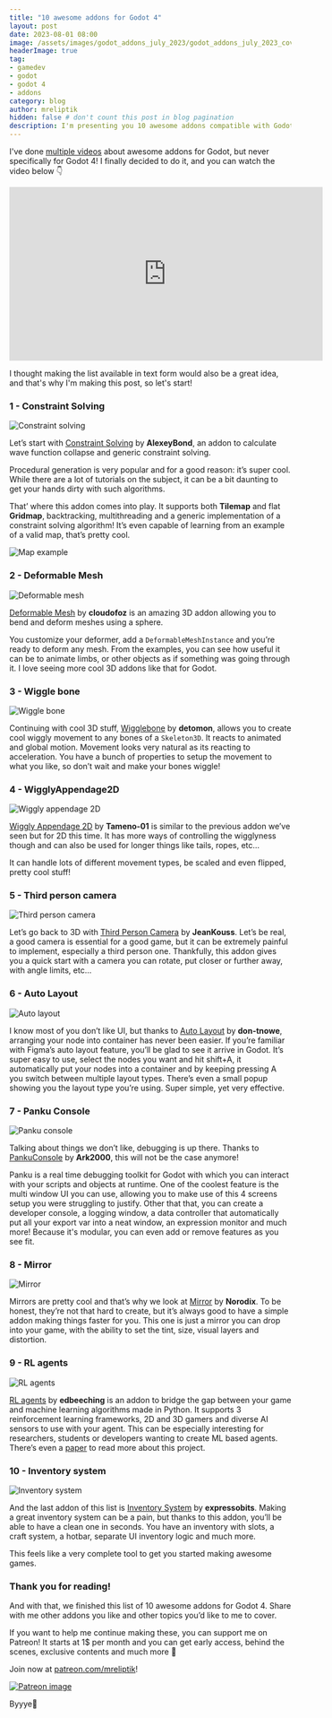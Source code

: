 ```yaml
---
title: "10 awesome addons for Godot 4"
layout: post
date: 2023-08-01 08:00
image: /assets/images/godot_addons_july_2023/godot_addons_july_2023_cover.png
headerImage: true
tag:
- gamedev
- godot
- godot 4
- addons
category: blog
author: mreliptik
hidden: false # don't count this post in blog pagination
description: I'm presenting you 10 awesome addons compatible with Godot 4
---
```


I've done [multiple videos](https://youtube.com/playlist?list=PLHepjQmYsQujq8kC98gcZwYlTEcbzDnt5) about awesome addons for Godot, but never specifically for Godot 4! I finally decided to do it, and you can watch the video below 👇

<iframe width="560" height="310" src="https://www.youtube.com/embed/IN6Z3C7V_Uk" frameborder="0" allowfullscreen></iframe>

I thought making the list available in text form would also be a great idea, and that's why I'm making this post, so let's start!

### 1 - Constraint Solving

![Constraint solving][constraint_solving]

Let’s start with [Constraint Solving](https://github.com/AlexeyBond/godot-constraint-solving) by **AlexeyBond**, an addon to calculate wave function collapse and generic constraint solving. 

Procedural generation is very popular and for a good reason: it’s super cool. While there are a lot of tutorials on the subject, it can be a bit daunting to get your hands dirty with such algorithms. 

That’ where this addon comes into play. It supports both **Tilemap** and flat **Gridmap**, backtracking, multithreading and a generic implementation of a constraint solving algorithm! It’s even capable of learning from an example of a valid map, that’s pretty cool.

![Map example][map_example]

### 2 - Deformable Mesh

![Deformable mesh][deformable_mesh]

[Deformable Mesh](https://github.com/cloudofoz/godot-deformablemesh) by **cloudofoz** is an amazing 3D addon allowing you to bend and deform meshes using a sphere.

You customize your deformer, add a `DeformableMeshInstance` and you’re ready to deform any mesh. From the examples, you can see how useful it can be to animate limbs, or other objects as if something was going through it. I love seeing more cool 3D addons like that for Godot.

### 3 - Wiggle bone

![Wiggle bone][wiggle_bone]

Continuing with cool 3D stuff, [Wigglebone](https://github.com/detomon/wigglebone) by **detomon**, allows you to create cool wiggly movement to any bones of a `Skeleton3D`. It reacts to animated and global motion. Movement looks very natural as its reacting to acceleration. You have a bunch of properties to setup the movement to what you like, so don’t wait and make your bones wiggle!

### 4 - WigglyAppendage2D

![Wiggly appendage 2D][wiggly_appendage_2D]

[Wiggly Appendage 2D](https://github.com/Tameno-01/GodotWigglyAppendage2D) by **Tameno-01** is similar to the previous addon we’ve seen but for 2D this time. It has more ways of controlling the wigglyness though and can also be used for longer things like tails, ropes, etc…

It can handle lots of different movement types, be scaled and even flipped, pretty cool stuff!

### 5 - Third person camera

![Third person camera][tpc]

Let’s go back to 3D with [Third Person Camera](https://github.com/JeanKouss/godot-third-person-camera) by **JeanKouss**. Let’s be real, a good camera is essential for a good game, but it can be extremely painful to implement, especially a third person one. Thankfully, this addon gives you a quick start with a camera you can rotate, put closer or further away, with angle limits, etc...

### 6 - Auto Layout

![Auto layout][auto_layout]

I know most of you don’t like UI, but thanks to [Auto Layout](https://github.com/don-tnowe/godot-auto-layout) by **don-tnowe**, arranging your node into container has never been easier. If you’re familiar with Figma’s auto layout feature, you’ll be glad to see it arrive in Godot. It’s super easy to use, select the nodes you want and hit shift+A, it automatically put your nodes into a container and by keeping pressing A you switch between multiple layout types. There’s even a small popup showing you the layout type you’re using. Super simple, yet very effective.

### 7 - Panku Console

![Panku console][panku]

Talking about things we don’t like, debugging is up there. Thanks to [PankuConsole](https://github.com/Ark2000/PankuConsole) by **Ark2000**, this will not be the case anymore! 

Panku is a real time debugging toolkit for Godot with which you can interact with your scripts and objects at runtime. One of the coolest feature is the multi window UI you can use, allowing you to make use of this 4 screens setup you were struggling to justify. Other that that, you can create a developer console, a logging window, a data controller that automatically put all your export var into a neat window, an expression monitor and much more! Because it's modular, you can even add or remove features as you see fit.

### 8 - Mirror

![Mirror][mirror]

Mirrors are pretty cool and that’s why we look at [Mirror](https://github.com/Norodix/GodotMirror) by **Norodix**. To be honest, they’re not that hard to create, but it’s always good to have a simple addon making things faster for you. This one is just a mirror you can drop into your game, with the ability to set the tint, size, visual layers and distortion.

### 9 - RL agents

![RL agents][rl_agents]

[RL agents](https://github.com/edbeeching/godot_rl_agents_plugin) by **edbeeching** is an addon to bridge the gap between your game and machine learning algorithms made in Python. It supports 3 reinforcement learning frameworks, 2D and 3D gamers and diverse AI sensors to use with your agent. This can be especially interesting for researchers, students or developers wanting to create ML based agents. There’s even a [paper](https://arxiv.org/abs/2112.03636) to read more about this project.

### 10 - Inventory system

![Inventory system][inventory_system]

And the last addon of this list is [Inventory System](https://github.com/expressobits/inventory-system) by **expressobits**. Making a great inventory system can be a pain, but thanks to this addon, you’ll be able to have a clean one in seconds. You have an inventory with slots, a craft system, a hotbar, separate UI inventory logic and much more.

This feels like a very complete tool to get you started making awesome games.


### Thank you for reading!

And with that, we finished this list of 10 awesome addons for Godot 4. Share with me other addons you like and other topics you’d like to me to cover.

If you want to help me continue making these, you can support me on Patreon! It starts at 1$ per month and you can get early access, behind the scenes, exclusive contents and much more 🙂 

Join now at [patreon.com/mreliptik](https://patreon.com/mreliptik)!

[![Patreon image][patreon]](https://patreon.com/mreliptik)

Byyye👋



[patreon]: /assets/images/become_patreon.png
[constraint_solving]: /assets/images/godot_addons_july_2023/constraint_solving.png
[map_example]: /assets/images/godot_addons_july_2023/map_example.png
[deformable_mesh]: /assets/images/godot_addons_july_2023/deformable_mesh.gif
[wiggle_bone]: /assets/images/godot_addons_july_2023/wiggle_bone.gif
[wiggly_appendage_2D]: /assets/images/godot_addons_july_2023/wiggly_appendage_2D.png
[tpc]: /assets/images/godot_addons_july_2023/third_person_camera.png
[auto_layout]: /assets/images/godot_addons_july_2023/auto_layout.gif
[panku]: /assets/images/godot_addons_july_2023/panku.png
[mirror]: /assets/images/godot_addons_july_2023/mirror.png
[rl_agents]: /assets/images/godot_addons_july_2023/rl_agents.png
[inventory_system]: /assets/images/godot_addons_july_2023/inventory_system.gif
